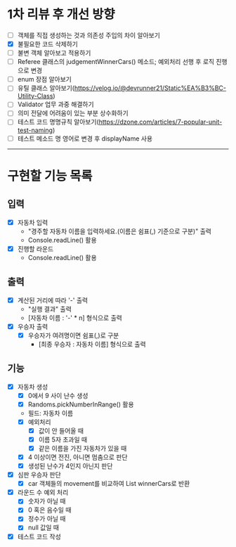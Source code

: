 # 1차 리뷰 후 개선 방향
- [ ] 객체를 직접 생성하는 것과 의존성 주입의 차이 알아보기
- [x] 불필요한 코드 삭제하기
- [ ] 불변 객체 알아보고 적용하기
- [ ] Referee 클래스의 judgementWinnerCars() 메소드; 예외처리 선행 후 로직 진행으로 변경
- [ ] enum 장점 알아보기
- [ ] 유틸 클래스 알아보기(https://velog.io/@devrunner21/Static%EA%B3%BC-Utility-Class)
- [ ] Validator 업무 과중 해결하기
- [ ] 의미 전달에 어려움이 있는 부분 상수화하기
- [ ] 테스트 코드 명명규칙 알아보기(https://dzone.com/articles/7-popular-unit-test-naming)
- [ ] 테스트 메소드 명 영어로 변경 후 displayName 사용

---
# 구현할 기능 목록 

## 입력
- [x] 자동차 입력
  - "경주할 자동차 이름을 입력하세요.(이름은 쉼표(,) 기준으로 구분)" 출력
  - Console.readLine() 활용
- [x] 진행할 라운드
  - Console.readLine() 활용

## 출력
- [x] 계산된 거리에 따라 '-' 출력
  - "실행 결과" 출력
  - [자동차 이름 : '-' * n] 형식으로 출력  
- [x] 우승자 출력
  - [x] 우승자가 여려명이면 쉼표(,)로 구분
    - [최종 우승자 : 자동차 이름] 형식으로 출력 

## 기능
- [x] 자동차 생성
  - [x] 0에서 9 사이 난수 생성
  - [x] Randoms.pickNumberInRange() 활용
  - 필드: 자동차 이름
  - [x] 예외처리
    - [x] 값이 안 들어올 때
    - [x] 이름 5자 초과일 때
    - [x] 같은 이름을 가진 자동차가 있을 때
  - [x] 4 이상이면 전진, 아니면 멈춤으로 판단
  - [x] 생성된 난수가 4인지 아닌지 판단
- [x] 심판 우승자 판단
  - [x] car 객체들의 movement를 비교하여 List<Car> winnerCars로 반환
- [x] 라운드 수 예외 처리
  - [x] 숫자가 아닐 때
  - [x] 0 혹은 음수일 때
  - [x] 정수가 아닐 때
  - [x] null 값일 때
- [x] 테스트 코드 작성
